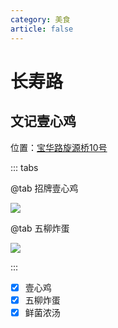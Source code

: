 ```yaml
---
category: 美食
article: false
---
```


# 长寿路

## 文记壹心鸡

<i class="fa-solid fa-location-dot"></i> 位置：<a href="https://ditu.amap.com/place/B00140UXW3" target="_blank">宝华路旋源桥10号</a>

::: tabs

@tab 招牌壹心鸡

![](https://img.sherry4869.com/blog/life/food/china/guangdong/guangzhou/lw/csl/wjyxj/img.jpg)

@tab 五柳炸蛋

![](https://img.sherry4869.com/blog/life/food/china/guangdong/guangzhou/lw/csl/wjyxj/img_2.jpg)

:::

- [x] 壹心鸡
- [x] 五柳炸蛋
- [x] 鲜菌浓汤